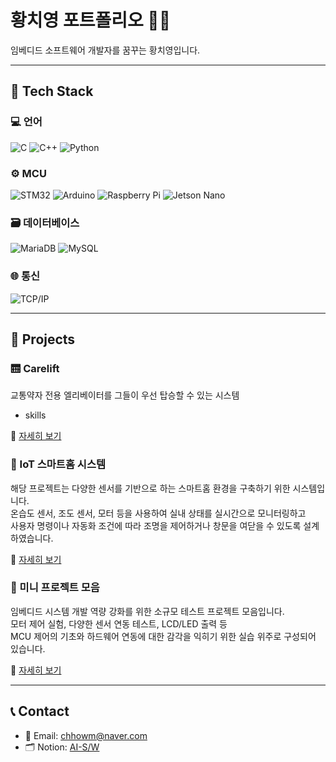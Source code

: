 # 황치영 포트폴리오 👨‍💻

임베디드 소프트웨어 개발자를 꿈꾸는 황치영입니다.

---

## 🔧 Tech Stack

### 💻 언어
![C](https://img.shields.io/badge/C-000000?style=flat&logo=c&logoColor=white) 
![C++](https://img.shields.io/badge/C++-00599C?style=flat&logo=c%2B%2B&logoColor=white)
![Python](https://img.shields.io/badge/Python-3776AB?style=flat&logo=python&logoColor=white)

### ⚙️ MCU
![STM32](https://img.shields.io/badge/STM32-0076D6?style=flat&logo=STMicroelectronics&logoColor=white) 
![Arduino](https://img.shields.io/badge/Arduino-00979D?style=flat&logo=Arduino&logoColor=white)
![Raspberry Pi](https://img.shields.io/badge/Raspberry_Pi-A22846?style=flat&logo=Raspberry-Pi&logoColor=white)
![Jetson Nano](https://img.shields.io/badge/Jetson_Nano-76B900?style=flat&logo=nvidia&logoColor=white)

### 🗃️ 데이터베이스
![MariaDB](https://img.shields.io/badge/MariaDB-003545?style=flat&logo=mariadb&logoColor=white)
![MySQL](https://img.shields.io/badge/MySQL-4479A1?style=flat&logo=mysql&logoColor=white)

### 🌐 통신
![TCP/IP](https://img.shields.io/badge/TCP/IP-000000?style=flat&logo=internet-explorer&logoColor=white)

---

## 📂 Projects

### 🛗 Carelift
교통약자 전용 엘리베이터를 그들이 우선 탑승할 수 있는 시스템
* skills



🔗 [자세히 보기](./Elevator-System)

### 📌 IoT 스마트홈 시스템

해당 프로젝트는 다양한 센서를 기반으로 하는 스마트홈 환경을 구축하기 위한 시스템입니다.  
온습도 센서, 조도 센서, 모터 등을 사용하여 실내 상태를 실시간으로 모니터링하고  
사용자 명령이나 자동화 조건에 따라 조명을 제어하거나 창문을 여닫을 수 있도록 설계하였습니다.

🔗 [자세히 보기](./IoT-SmartHome)

### 📌 미니 프로젝트 모음

임베디드 시스템 개발 역량 강화를 위한 소규모 테스트 프로젝트 모음입니다.  
모터 제어 실험, 다양한 센서 연동 테스트, LCD/LED 출력 등  
MCU 제어의 기초와 하드웨어 연동에 대한 감각을 익히기 위한 실습 위주로 구성되어 있습니다.

🔗 [자세히 보기](./Mini-Projects)

---

## 📞 Contact

- 📧 Email: chhowm@naver.com  
- 🗂️ Notion: [AI-S/W](https://www.notion.so/AI-S-W-6-1a19a0a229ee80b4b7d8efbb7868e537)

